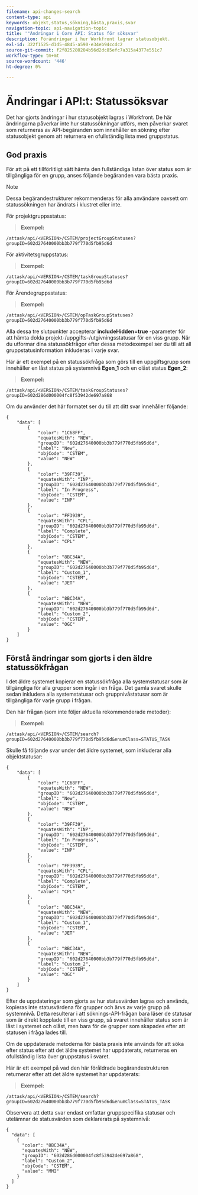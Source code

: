 ```yaml
---
filename: api-changes-search
content-type: api
keywords: objekt,status,sökning,bästa,praxis,svar
navigation-topic: api-navigation-topic
title: '"Ändringar i Core API: Status för söksvar'
description: Förändringar i hur Workfront lagrar statusobjekt.
exl-id: 322f1525-d1d5-4845-a590-e34eb94ccdc2
source-git-commit: f2f825280204b56d2dc85efc7a315a4377e551c7
workflow-type: tm+mt
source-wordcount: '446'
ht-degree: 0%

---
```


# Ändringar i API:t: Statussöksvar

Det har gjorts ändringar i hur statusobjekt lagras i Workfront. De här ändringarna påverkar inte hur statussökningar utförs, men påverkar svaret som returneras av API-begäranden som innehåller en sökning efter statusobjekt genom att returnera en ofullständig lista med gruppstatus.

## God praxis

För att på ett tillförlitligt sätt hämta den fullständiga listan över status som är tillgängliga för en grupp, anses följande begäranden vara bästa praxis.

>[!NOTE]
>
>Dessa begärandestrukturer rekommenderas för alla användare oavsett om statussökningen har ändrats i klustret eller inte.

För projektgruppsstatus:

>**Exempel:**

```
/attask/api/<VERSION>/CSTEM/projectGroupStatuses?groupID=602d27640000bb3b779f770d5fb95d6d
```

För aktivitetsgruppstatus:

>**Exempel:**

```
/attask/api/<VERSION>/CSTEM/taskGroupStatuses?groupID=602d27640000bb3b779f770d5fb95d6d
```

För Ärendegruppsstatus:

>**Exempel:**

```
/attask/api/<VERSION>/CSTEM/opTaskGroupStatuses?groupID=602d27640000bb3b779f770d5fb95d6d
```

Alla dessa tre slutpunkter accepterar **includeHidden=true** -parameter för att hämta dolda projekt-/uppgifts-/utgivningsstatusar för en viss grupp. När du utformar dina statussökfrågor efter dessa metodexempel ser du till att all gruppstatusinformation inkluderas i varje svar.

Här är ett exempel på en statussökfråga som görs till en uppgiftsgrupp som innehåller en låst status på systemnivå **Egen_1** och en olåst status **Egen_2**:

>**Exempel:**

```
/attask/api/<VERSION>/CSTEM/taskGroupStatuses?groupID=602d286d000004fc8f53942de697a868
```

Om du använder det här formatet ser du till att ditt svar innehåller följande:

```
{
    "data": [
        {
            "color": "1C68FF",
            "equatesWith": "NEW",
            "groupID": "602d27640000bb3b779f770d5fb95d6d",
            "label": "New",
            "objCode": "CSTEM",
            "value": "NEW"
        },
        {
            "color": "39FF39",
            "equatesWith": "INP",
            "groupID": "602d27640000bb3b779f770d5fb95d6d",
            "label": "In Progress",
            "objCode": "CSTEM",
            "value": "INP"
        },
        {
            "color": "FF3939",
            "equatesWith": "CPL",
            "groupID": "602d27640000bb3b779f770d5fb95d6d",
            "label": "Complete",
            "objCode": "CSTEM",
            "value": "CPL"
        },
        {
            "color": "8BC34A",
            "equatesWith": "NEW",
            "groupID": "602d27640000bb3b779f770d5fb95d6d",
            "label": "Custom_1",
            "objCode": "CSTEM",
            "value": "JET"
        },
        {
            "color": "8BC34A",
            "equatesWith": "NEW",
            "groupID": "602d27640000bb3b779f770d5fb95d6d",
            "label": "Custom_2",
            "objCode": "CSTEM",
            "value": "OGC"
        }
    ]
}
```

## Förstå ändringar som gjorts i den äldre statussökfrågan

I det äldre systemet kopierar en statussökfråga alla systemstatusar som är tillgängliga för alla grupper som ingår i en fråga. Det gamla svaret skulle sedan inkludera alla systemstatusar och gruppnivåstatusar som är tillgängliga för varje grupp i frågan.

Den här frågan (som inte följer aktuella rekommenderade metoder):

>**Exempel:**

```
/attask/api/<VERSION>/CSTEM/search?groupID=602d27640000bb3b779f770d5fb95d6d&enumClass=STATUS_TASK
```

Skulle få följande svar under det äldre systemet, som inkluderar alla objektstatusar:

```
{
    "data": [
        {
            "color": "1C68FF",
            "equatesWith": "NEW",
            "groupID": "602d27640000bb3b779f770d5fb95d6d",
            "label": "New",
            "objCode": "CSTEM",
            "value": "NEW"
        },
        {
            "color": "39FF39",
            "equatesWith": "INP",
            "groupID": "602d27640000bb3b779f770d5fb95d6d",
            "label": "In Progress",
            "objCode": "CSTEM",
            "value": "INP"
        },
        {
            "color": "FF3939",
            "equatesWith": "CPL",
            "groupID": "602d27640000bb3b779f770d5fb95d6d",
            "label": "Complete",
            "objCode": "CSTEM",
            "value": "CPL"
        },
        {
            "color": "8BC34A",
            "equatesWith": "NEW",
            "groupID": "602d27640000bb3b779f770d5fb95d6d",
            "label": "Custom_1",
            "objCode": "CSTEM",
            "value": "JET"
        },
        {
            "color": "8BC34A",
            "equatesWith": "NEW",
            "groupID": "602d27640000bb3b779f770d5fb95d6d",
            "label": "Custom_2",
            "objCode": "CSTEM",
            "value": "OGC"
        }
    ]
}
```

Efter de uppdateringar som gjorts av hur statusvärden lagras och används, kopieras inte statusvärdena för grupper och ärvs av varje grupp på systemnivå. Detta resulterar i att söknings-API-frågan bara läser de statusar som är direkt kopplade till en viss grupp, så svaret innehåller status som är låst i systemet och olåst, men bara för de grupper som skapades efter att statusen i fråga lades till.

Om de uppdaterade metoderna för bästa praxis inte används för att söka efter status efter att det äldre systemet har uppdaterats, returneras en ofullständig lista över gruppstatus i svaret.

Här är ett exempel på vad den här föråldrade begärandestrukturen returnerar efter att det äldre systemet har uppdaterats:

>**Exempel:**

```
/attask/api/<VERSION>/CSTEM/search?groupID=602d27640000bb3b779f770d5fb95d6d&enumClass=STATUS_TASK
```

Observera att detta svar endast omfattar gruppspecifika statusar och utelämnar de statusvärden som deklarerats på systemnivå:

```
{
  "data": [
    {
      "color": "8BC34A",
      "equatesWith": "NEW",
      "groupID": "602d286d000004fc8f53942de697a868",
      "label": "Custom_2",
      "objCode": "CSTEM",
      "value": "MMI"
    }
  ]
}
```
